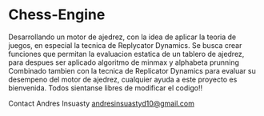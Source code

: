 # Chess-Engine
Desarrollando un motor de ajedrez, con la idea de aplicar la teoria de juegos, en especial la tecnica de Replycator Dynamics.
Se busca crear funciones que permitan la evaluacion estatica de un tablero de ajedrez, para despues ser aplicado algoritmo de minmax y alphabeta prunning
Combinado tambien con la tecnica de Replicator Dynamics para evaluar su desempeno del motor de ajedrez, cualquier ayuda a este proyecto es bienvenida.
Todos sientanse libres de modificar el codigo!!

Contact
Andres Insuasty
andresinsuastyd10@gmail.com
